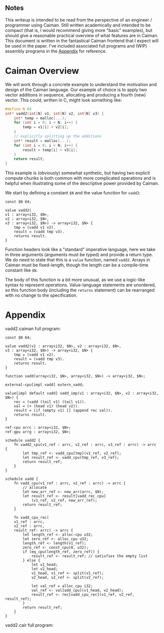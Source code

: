 ## Notes

This writeup is intended to be read from the perspective of an engineer /
programmer using Caiman.  Still written academically and intended to be compact
(that is, I would recommend giving more "basic" examples), but should give a
reasonable practical overview of what features are in Caiman.  This document is
written in the fantastical Caiman frontend that I expect will be used in the
paper.  I've included associated full programs and (WIP) assembly programs in
the [Appendix](#appendix) for reference.

# Caiman Overview

We will work through a concrete example to understand the motivation and design
of the Caiman language.  Our example of choice is to apply two vector additions
in sequence, allocating and producing a fourth (new) vector.  This could,
written in C, might look something like:

```c
#define N 64
int* vadd2(int[N] v1, int[N] v2, int[N] v3) {
    int* temp = malloc(...);
    for (int i = 0; i < N; i++) {
        temp = v1[i] + v2[i];
    }
    // explicitly splitting up the additions
    int* result = malloc(...);
    for (int i = 0; i < N; i++) {
        result = temp[i] + v3[i];
    }
    return result; 
}
```

This example is (obviously) somewhat synthetic, but having two explicit compute
chunks is both common with more complicated operations and is helpful when
illustrating some of the descriptive power provided by Caiman.

We start by defining a constant `$N` and the value function for `vadd2`:

```
const $N 64;

value vadd2(
v1 : array<i32, $N>, 
v2 : array<i32, $N>, 
v3 : array<i32, $N>) -> array<i32, $N> {
    tmp = (vadd v1 v2).
    result = (vadd tmp v3).
    returns result.
}
```

Function headers look like a "standard" imperative language, here we take in
three arguments (arguments must be typed) and provide a return type.  We do need
to state that this is a `value` function, named `vadd2`.  Arrays in Caiman must
be fixed-length, though the length can be a compile-time constant like `$N`.

The body of this function is a bit more unusual, as we use a logic-like syntax
to represent operations.  Value-language statements are unordered, so this
function body (including the `returns` statement) can be rearranged with no
change to the specification.



# Appendix

vadd2.caiman full program:

```
const $N 64;

value vadd2(v1 : array<i32, $N>, v2 : array<i32, $N>, 
v3 : array<i32, $N>) -> array<i32, $N> {
    tmp = (vadd v1 v2).
    result = (vadd tmp v3).
    returns result.
}

function vadd(array<i32, $N>, array<i32, $N>) -> array<i32, $N>;

external-cpu[impl vadd] extern_vadd;

value[impl default vadd] vadd_imp(v1 : array<i32, $N>, v2 : array<i32, $N>) {
    rec = (vadd (tail v1) (tail v1)).
    val = (+ (head v1) (head v2)).
    result = (if (empty v1) [] (append rec val)).
    returns result.
}

ref-cpu arrc : array<i32, $N>;
ref-gpu arrg : array<i32, $N>;

schedule vadd2 {
    fn vadd2_cpu(v1_ref : arrc, v2_ref : arrc, v3_ref : arrc) -> arrc {
        let tmp_ref <- vadd_cpu[tmp](v1_ref, v2_ref);
        let result_ref <- vadd_cpu(tmp_ref, v3_ref);
        return result_ref;
    }
}

schedule vadd {
    fn vadd_cpu(v1_ref : arrc, v2_ref : arrc) -> arrc {
        // allocate
        let new_arr_ref <- new_arr(arrc, $N);
        let result_ref <- result[vadd_rec_cpu]
            (v1_ref, v2_ref, new_arr_ref);
        return result_ref;
    }

    fn vadd_cpu_rec(
    v1_ref : arrc, 
    v2_ref : arrc,
    result_ref: arrc) -> arrc {
        let length_ref <- alloc-cpu u32;
        let zero_ref <- alloc_cpu u32; 
        length_ref <- length(v1_ref);
        zero_ref <- const_cpu(0, u32);
        if (eq_cpu(length_ref, zero_ref)) {
            result_ref <- result_ref; // satisfies the empty list
        } else {
            let v1_head;
            let v2_head;
            v1_head, v1_ref <- split(v1_ref);
            v2_head, v2_ref <- split(v2_ref);

            let val_ref = alloc_cpu i32;
            val_ref <- val[add_cpu](v1_head, v2_head);
            result_ref <- rec[vadd_cpu_rec](v1_ref, v2_ref, result_ref);
        }
        return result_ref;
    }
}
```

vadd2.cair full program:

```
```